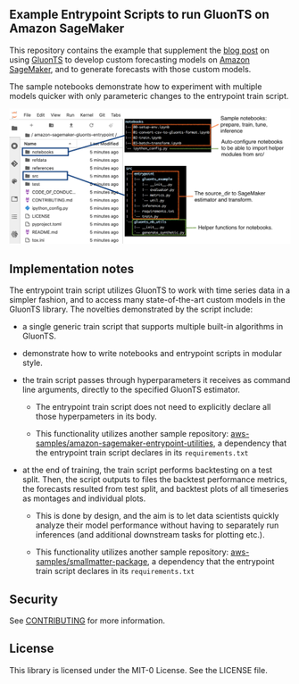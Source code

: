 ## Example Entrypoint Scripts to run GluonTS on Amazon SageMaker

This repository contains the example that supplement the
[blog post](https://aws.amazon.com/blogs/PLACEHOLDER/) on using
[GluonTS](https://ts.gluon.ai/) to develop custom forecasting models on
[Amazon SageMaker](https://aws.amazon.com/sagemaker/), and to generate
forecasts with those custom models.

The sample notebooks demonstrate how to experiment with multiple models quicker
with only parameteric changes to the entrypoint train script.

![Structure of this repo](references/repo-layout.png)

## Implementation notes

The entrypoint train script utilizes GluonTS to work with time series data in
a simpler fashion, and to access many state-of-the-art custom models in the
GluonTS library. The novelties demonstrated by the script include:

- a single generic train script that supports multiple built-in algorithms in
  GluonTS.

- demonstrate how to write notebooks and entrypoint scripts in modular style.

- the train script passes through hyperparameters it receives as command line
  arguments, directly to the specified GluonTS estimator.

  * The entrypoint train script does not need to explicitly declare all those
    hyperpameters in its body.

  * This functionality utilizes another sample repository:
    [aws-samples/amazon-sagemaker-entrypoint-utilities](https://github.com/aws-samples/amazon-sagemaker-entrypoint-utilities),
    a dependency that the entrypoint train script declares in its
    `requirements.txt`

- at the end of training, the train script performs backtesting on a test
  split. Then, the script outputs to files the backtest performance metrics,
  the forecasts resulted from test split, and backtest plots of all timeseries
  as montages and individual plots.

  * This is done by design, and the aim is to let data scientists quickly
    analyze their model performance without having to separately run inferences
    (and additional downstream tasks for plotting etc.).

  * This functionality utilizes another sample repository:
    [aws-samples/smallmatter-package](https://github.com/aws-samples/smallmatter-package),
    a dependency that the entrypoint train script declares in its
    `requirements.txt`

## Security

See [CONTRIBUTING](CONTRIBUTING.md#security-issue-notifications) for more information.

## License

This library is licensed under the MIT-0 License. See the LICENSE file.
